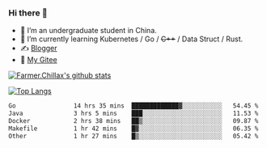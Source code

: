 ### Hi there 👋

- 🔭 I’m an undergraduate student in China.
- 🌱 I’m currently learning Kubernetes / Go / ~~C++~~ / Data Struct / Rust.
- ✍️ [Blogger](https://blog.farmer233.top)
- 🤔 [My Gitee](https://gitee.com/Farmer-chong)


[![Farmer.Chillax's github stats](https://github-readme-stats.vercel.app/api?username=FarmerChillax)](https://github.com/anuraghazra/github-readme-stats)

[![Top Langs](https://github-readme-stats.vercel.app/api/top-langs/?username=FarmerChillax&layout=compact&hide=html,css,javascript)](https://github.com/anuraghazra/github-readme-stats)


<a href="https://wakatime.com/@Farmer"> </a>
          <!--START_SECTION:waka-->

```txt
Go                14 hrs 35 mins  █████████████▓░░░░░░░░░░░   54.45 %
Java              3 hrs 5 mins    ███░░░░░░░░░░░░░░░░░░░░░░   11.53 %
Docker            2 hrs 38 mins   ██▒░░░░░░░░░░░░░░░░░░░░░░   09.87 %
Makefile          1 hr 42 mins    █▓░░░░░░░░░░░░░░░░░░░░░░░   06.35 %
Other             1 hr 27 mins    █▒░░░░░░░░░░░░░░░░░░░░░░░   05.42 %
```

<!--END_SECTION:waka-->



<!--
**Farmer-chong/Farmer-chong** is a ✨ _special_ ✨ repository because its `README.md` (this file) appears on your GitHub profile.

Here are some ideas to get you started:

- 🔭 I’m currently working on ...
- 🌱 I’m currently learning ...
- 👯 I’m looking to collaborate on ...
- 🤔 I’m looking for help with ...
- 💬 Ask me about ...
- 📫 How to reach me: ...
- 😄 Pronouns: ...
- ⚡ Fun fact: ...
-->
